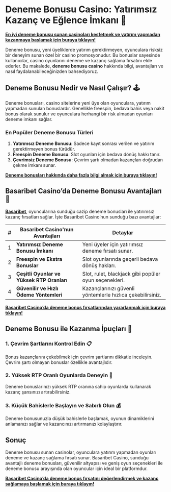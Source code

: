 # Deneme Bonusu Casino: Yatırımsız Kazanç ve Eğlence İmkanı 🎁

**[En iyi deneme bonusu sunan casinoları keşfetmek ve yatırım yapmadan kazanmaya başlamak için buraya tıklayın!](https://casinotr.link/gWCRZ4)**

Deneme bonusu, yeni üyeliklerde yatırım gerektirmeyen, oyunculara risksiz bir deneyim sunan özel bir casino promosyonudur. Bu bonuslar sayesinde kullanıcılar, casino oyunlarını deneme ve kazanç sağlama fırsatını elde ederler. Bu makalede, **deneme bonusu casino** hakkında bilgi, avantajları ve nasıl faydalanabileceğinizden bahsediyoruz.

## Deneme Bonusu Nedir ve Nasıl Çalışır? 🕹️

Deneme bonusları, casino sitelerine yeni üye olan oyunculara, yatırım yapmadan sunulan bonuslardır. Genellikle freespin, bedava bahis veya nakit bonus olarak sunulur ve oyunculara herhangi bir risk almadan oyunları deneme imkanı sağlar.

### En Popüler Deneme Bonusu Türleri

1. **Yatırımsız Deneme Bonusu**: Sadece kayıt sonrası verilen ve yatırım gerektirmeyen bonus türüdür.
2. **Freespin Deneme Bonusu**: Slot oyunları için bedava dönüş hakkı tanır.
3. **Çevrimsiz Deneme Bonusu**: Çevrim şartı olmadan kazançları doğrudan çekme imkanı sunar.

**[Deneme bonusları hakkında daha fazla bilgi almak için buraya tıklayın!](https://casinotr.link/gWCRZ4)**

## Basaribet Casino’da Deneme Bonusu Avantajları 🧠

**[Basaribet](https://casinotr.link/gWCRZ4)**, oyuncularına sunduğu cazip deneme bonusları ile yatırımsız kazanç fırsatları sağlar. İşte Basaribet Casino’nun sunduğu bazı avantajlar:

| #  | Basaribet Casino'nun Avantajları                 | Detaylar |
|----|--------------------------------------------------|----------|
| 1  | **Yatırımsız Deneme Bonusu İmkanı**              | Yeni üyeler için yatırımsız deneme fırsatı sunar. |
| 2  | **Freespin ve Ekstra Bonuslar**                  | Slot oyunlarında geçerli bedava dönüş hakları. |
| 3  | **Çeşitli Oyunlar ve Yüksek RTP Oranları**       | Slot, rulet, blackjack gibi popüler oyun seçenekleri. |
| 4  | **Güvenilir ve Hızlı Ödeme Yöntemleri**          | Kazançlarınızı güvenli yöntemlerle hızlıca çekebilirsiniz. |

**[Basaribet Casino’da deneme bonus fırsatlarından yararlanmak için buraya tıklayın!](https://casinotr.link/gWCRZ4)**

## Deneme Bonusu ile Kazanma İpuçları 🎯

### 1. Çevrim Şartlarını Kontrol Edin 📋
Bonus kazançlarını çekebilmek için çevrim şartlarını dikkatle inceleyin. Çevrim şartı olmayan bonuslar özellikle avantajlıdır.

### 2. Yüksek RTP Oranlı Oyunlarda Deneyin 🎰
Deneme bonuslarınızı yüksek RTP oranına sahip oyunlarda kullanarak kazanç şansınızı artırabilirsiniz.

### 3. Küçük Bahislerle Başlayın ve Sabırlı Olun 💰
Deneme bonusunuzla düşük bahislerle başlamak, oyunun dinamiklerini anlamanızı sağlar ve kazancınızı artırmanızı kolaylaştırır.

## Sonuç

Deneme bonusu sunan casinolar, oyunculara yatırım yapmadan oyunları deneme ve kazanç sağlama fırsatı sunar. Basaribet Casino, sunduğu avantajlı deneme bonusları, güvenilir altyapısı ve geniş oyun seçenekleri ile deneme bonusu arayışında olan oyuncular için ideal bir platformdur.

**[Basaribet Casino’da deneme bonus fırsatını değerlendirmek ve kazanç sağlamaya başlamak için buraya tıklayın!](https://casinotr.link/gWCRZ4)**
